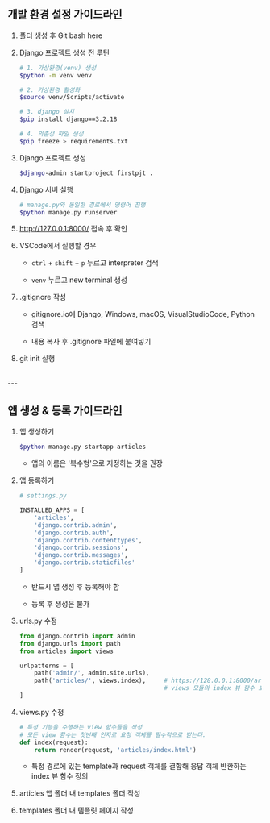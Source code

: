 ## 개발 환경 설정 가이드라인

1. 폴더 생성 후 Git bash here

2. Django 프로젝트 생성 전 루틴

    ```bash
    # 1. 가상환경(venv) 생성
    $python -m venv venv

    # 2. 가상환경 활성화
    $source venv/Scripts/activate

    # 3. django 설치
    $pip install django==3.2.18

    # 4. 의존성 파일 생성
    $pip freeze > requirements.txt
    ```

3. Django 프로젝트 생성

    ```bash
    $django-admin startproject firstpjt .
    ```

4. Django 서버 실행

    ```bash
    # manage.py와 동일한 경로에서 명령어 진행
    $python manage.py runserver
    ```

5. http://127.0.0.1:8000/ 접속 후 확인

6. VSCode에서 실행할 경우

    * `ctrl` + `shift` + `p` 누르고 interpreter 검색

    * `venv` 누르고 new terminal 생성

7. .gitignore 작성

    * gitignore.io에 Django, Windows, macOS, VisualStudioCode, Python 검색

    * 내용 복사 후 .gitignore 파일에 붙여넣기

8. git init 실행

</br>
---
</br>

## 앱 생성 & 등록 가이드라인

1. 앱 생성하기

    ```bash
    $python manage.py startapp articles
    ```

    * 앱의 이름은 '복수형'으로 지정하는 것을 권장

2. 앱 등록하기

    ```python
    # settings.py

    INSTALLED_APPS = [
        'articles',
        'django.contrib.admin',
        'django.contrib.auth',
        'django.contrib.contenttypes',
        'django.contrib.sessions',
        'django.contrib.messages',
        'django.contrib.staticfiles'
    ]
    ```

    * 반드시 앱 생성 후 등록해야 함

    * 등록 후 생성은 불가

3. urls.py 수정

    ```python
    from django.contrib import admin
    from django.urls import path
    from articles import views

    urlpatterns = [
        path('admin/', admin.site.urls),
        path('articles/', views.index),     # https://128.0.0.1:8000/articles/ 로 요청 왔을 때
                                            # views 모듈의 index 뷰 함수 호출한다는 뜻
    ]
    ```

4. views.py 수정

    ```python
    # 특정 기능을 수행하는 view 함수들을 작성
    # 모든 view 함수는 첫번째 인자로 요청 객체를 필수적으로 받는다.
    def index(request):
        return render(request, 'articles/index.html')
    ```

    * 특정 경로에 있는 template과 request 객체를 결합해 응답 객체 반환하는 index 뷰 함수 정의

5. articles 앱 폴더 내 templates 폴더 작성

6. templates 폴더 내 템플릿 페이지 작성